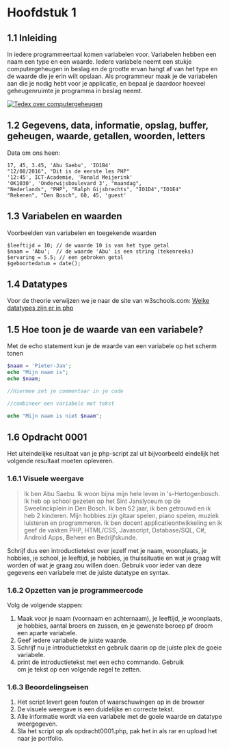 # Hoofdstuk 1

## 1.1 Inleiding
In iedere programmeertaal komen variabelen voor. Variabelen hebben een naam een type en een waarde.
Iedere variabele neemt een stukje computergeheugen in beslag en de grootte ervan hangt af van het type en de waarde die je erin wilt opslaan. Als programmeur maak je de variabelen aan die je nodig hebt voor je applicatie, en bepaal je daardoor hoeveel geheugenruimte je programma in beslag neemt.

[![Tedex over computergeheugen](http://img.youtube.com/vi/p3q5zWCw8J4/0.jpg)](http://www.youtube.com/watch?v=p3q5zWCw8J4)

## 1.2 Gegevens, data, informatie, opslag, buffer, geheugen, waarde, getallen, woorden, letters
Data om ons heen:
~~~
17, 45, 3.45, 'Abu Saebu', 'IO1B4'
"12/08/2016", "Dit is de eerste les PHP"
'12:45', ICT-Academie, 'Ronald Meijerink'
'OK1030', 'Onderwijsboulevard 3', "maandag", 
"Nederlands", "PHP", "Ralph Gijsbrechts", "IO1D4","IO1E4"
"Rekenen", "Den Bosch", 60, 45, 'guest'
~~~

## 1.3 Variabelen en waarden
Voorbeelden van variabelen en toegekende waarden
~~~
$leeftijd = 10; // de waarde 10 is van het type getal
$naam = 'Abu';  // de waarde 'Abu' is een string (tekenreeks)
$ervaring = 5.5; // een gebroken getal
$geboortedatum = date();
~~~

## 1.4 Datatypes

Voor de theorie verwijzen we je naar de site van w3schools.com:
[Welke datatypes zijn er in php](http://www.w3schools.com/php/php_datatypes.asp)


## 1.5 Hoe toon je de waarde van een variabele?

Met de echo statement kun je de waarde van een variabele op het scherm tonen
~~~php
$naam = 'Pieter-Jan';
echo "Mijn naam is";
echo $naam;

//Hiermee zet je commentaar in je code

//combineer een variabele met tekst

echo "Mijn naam is niet $naam";
~~~

## 1.6 Opdracht 0001

Het uiteindelijke resultaat van je php-script zal uit bijvoorbeeld eindelijk het volgende resultaat moeten opleveren.
### 1.6.1 Visuele weergave

> Ik ben Abu Saebu. Ik woon bijna mijn hele leven in 's-Hertogenbosch. Ik heb op school gezeten op het Sint Janslyceum op de Sweelinckplein in Den Bosch. Ik ben 52 jaar, ik ben getrouwd en ik heb 2 kinderen. Mijn hobbies zijn gitaar spelen, piano spelen, muziek luisteren en programmeren. Ik ben docent applicatieontwikkeling en ik geef de vakken PHP, HTML/CSS, Javascript, Database/SQL, C#, Android Apps, Beheer en Bedrijfskunde.

Schrijf dus een introductietekst over jezelf met je naam, woonplaats, je hobbies, je school, je leeftijd, je hobbies, je thuissituatie en wat je graag wilt worden of wat je graag zou willen doen.
Gebruik voor ieder van deze gegevens een variabele met de juiste datatype en syntax.

### 1.6.2 Opzetten van je programmeercode
Volg de volgende stappen:
1. Maak voor je naam (voornaam en achternaam), je leeftijd, je woonplaats, je hobbies, aantal broers en zussen, en je gewenste beroep pf droom een aparte variabele.
2. Geef iedere variabele de juiste waarde.
3. Schrijf nu je introductietekst en gebruik daarin op de juiste plek de goeie variabele.
4. print de introductietekst met een echo commando. Gebruik <br> om je tekst op een volgende regel te zetten.

### 1.6.3 Beoordelingseisen
1. Het script levert geen fouten of waarschuwingen op in de browser
2. De visuele weergave is een duidelijke en correcte tekst.
3. Alle informatie wordt via een variabele met de goeie waarde en datatype weergegeven.
4. Sla het script op als opdracht0001.php, pak het in als rar en upload het naar je portfolio.









